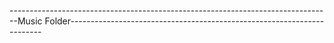 --------------------------------------------------------------------------------Music Folder-----------------------------------------------------------------------
